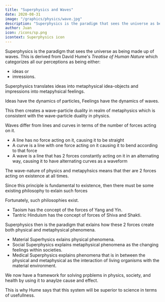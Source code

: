 ```yaml
---
title: "Superphysics and Waves"
date: 2020-08-31
image: "/graphics/physics/wave.jpg"
description: "Superphysics is the paradigm that sees the universe as being made up of waves. This is derived from David Hume"
author: Juan
icon: /icons/sp.png
icontext: Superphysics icon
---
```




Superphysics is the paradigm that sees the universe as being made up of waves. This is derived from David Hume's *Treatise of Human Nature* which categorizes all our perceptions as being either:
- ideas or
- imressions. 

Superphysics translates ideas into metaphysical idea-objects and impressions into metapyhsical feelings. 

Ideas have the dynamics of particles, Feelings have the dynamics of waves. 

This then creates a wave-particle duality in realm of metaphysics which is consistent with the wave-particle duality in physics. 

Waves differ from lines and curves in terms of the number of forces acting on it.
- A line has no force acting on it, causing it to be straight 
- A curve is a line with one force acting on it causing it to bend according to that force
- A wave is a line that has 2 forces constantly acting on it in an alternating way, causing it to have alternating curves as a waveform

The wave-nature of physics and metapyhsics means that ther are 2 forces acting on existence at all times.

Since this principle is fundamental to existence, then there must be some existing philosophy to exlain such forces  

Fortunately, such philosophies exist. 

- Taoism has the concept of the forces of Yang and Yin.
- Tantric Hinduism has the concept of forces of Shiva and Shakti.

Superphysics then is the paradigm that exlains how these 2 forces create both physical and metaphysical phenomena.

- Material Superhysics exlains physical phenomena.
- Social Superphysics explains metaphysical phenomena as the changing feelings within societies. 
- Medical Superphysics explains phenomena that is in between the physical and metaphysical as the interaction of living organisms with the material environment.


We now have a framework for solving prpblems in physics, society, and health by using it to anaylze cause and effect.

This is why Hume says that this system will be superior to science in terms of usefullness.

